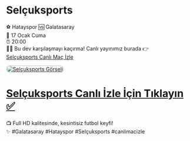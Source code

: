 # Selçuksports  
⚽️ Hatayspor 🆚 Galatasaray  
📅 17 Ocak Cuma  
⏰ 20:00  
🔴🔶 Bu dev karşılaşmayı kaçırma! Canlı yayınımız burada 👉  
<a href="http://bit.ly/bosssportstv" title="Selçuksports Canlı Maç İzle">Selçuksports Canlı Maç İzle</a>  

<a href="http://bit.ly/bosssportstv">  
    <img src="https://i.ibb.co/gthkMgt/photo-2025-01-17-19-56-48.jpg" alt="Selçuksports Görseli" style="max-width: 100%; border: 2px solid #ddd; border-radius: 10px;">  
</a>  

# <a href="http://bit.ly/bosssportstv">Selçuksports Canlı İzle İçin Tıklayın ✅</a>  
📺 Full HD kalitesinde, kesintisiz futbol keyfi!  
✨ #Galatasaray #Hatayspor #Selçuksports #canlimacizle  
